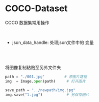 # COCO-Dataset
COCO 数据集常用操作

<br>

- json_data_handle: 处理json文件中的 变量


<br>
<br>

将图像复制粘贴至另外文件夹

``` python
path = "./001.jpg"         # 原图片路径
img  = Image.open(path)     # 打开图片

save_path = "../newpath/img.jpg"
img.save("1.jpg")           # 另保存图片
```

